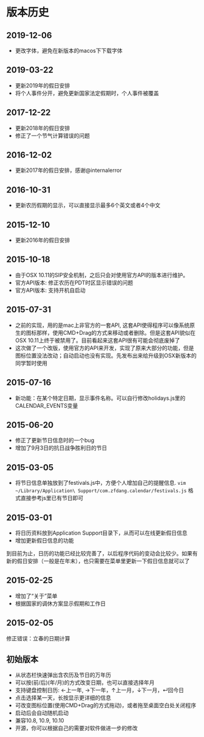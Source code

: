 # 版本历史

## 2019-12-06
* 更改字体，避免在新版本的macos下下载字体

## 2019-03-22
* 更新2019年的假日安排
* 将个人事件分开，避免更新国家法定假期时，个人事件被覆盖

## 2017-12-22
* 更新2018年的假日安排
* 修正了一个节气计算错误的问题

## 2016-12-02
* 更新2017年的假日安排，感谢@internalerror

## 2016-10-31
* 更新农历假期的显示，可以直接显示最多6个英文或者4个中文

## 2015-12-10
* 更新2016年的假日安排

## 2015-10-18
* 由于OSX 10.11的SIP安全机制，之后只会对使用官方API的版本进行维护。
* 官方API版本: 修正农历在PDT时区显示错误的问题
* 官方API版本: 支持开机自启动

 
## 2015-07-31
* 之前的实现，用的是mac上非官方的一套API, 这套API使得程序可以像系统原生的图标那样，使用CMD+Drag的方式来移动或者删除。但是这套API貌似在OSX 10.11上终于被禁用了。目前看起来这套API很有可能会彻底废掉了
* 这次做了一个改版，使用官方的API来开发，实现了原来大部分的功能，但是图标位置没法改动；自动启动也没有实现。先发布出来给升级到OSX新版本的同学暂时使用

## 2015-07-16
* 新功能：在某个特定日期，显示事件名称。可以自行修改holidays.js里的CALENDAR_EVENTS变量

## 2015-06-20
* 修正了更新节日信息时的一个bug
* 增加了9月3日的抗日战争胜利日的节日

## 2015-03-05
* 将节日信息单独放到了festivals.js中，方便个人增加自己的提醒信息. 
`vim ~/Library/Application\ Support/com.zfdang.calendar/festivals.js`
格式直接参考js里已有节日即可

## 2015-03-01
* 将日历资料放到Application Support目录下，从而可以在线更新假日信息
* 增加更新假日信息的功能

到目前为止，日历的功能已经比较完善了，以后程序代码的变动会比较少。如果有新的假日安排（一般是在年末），也只需要在菜单里更新一下假日信息就可以了

## 2015-02-25
* 增加了“关于”菜单
* 根据国家的调休方案显示假期和工作日

## 2015-02-05
修正错误：立春的日期计算

## 初始版本
* 从状态栏快速弹出含农历及节日的万年历
* 可以按(前/后)(年/月)的方式改变日期，也可以直接选择年月
* 支持键盘控制日历: ←上一年, →下一年，↑上一月，↓下一月，↵回今日
* 点击选择某一天，长按显示更详细的信息
* 可改变图标位置(使用CMD+Drag的方式拖动)，或者拖至桌面空白处关闭程序
* 启动后会自动随机启动
* 兼容10.8, 10.9, 10.10
* 开源，你可以根据自己的需要对软件做进一步的修改
